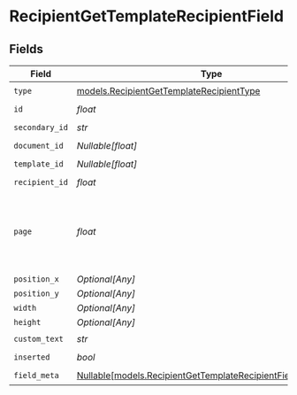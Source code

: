 # RecipientGetTemplateRecipientField


## Fields

| Field                                                                                                                    | Type                                                                                                                     | Required                                                                                                                 | Description                                                                                                              |
| ------------------------------------------------------------------------------------------------------------------------ | ------------------------------------------------------------------------------------------------------------------------ | ------------------------------------------------------------------------------------------------------------------------ | ------------------------------------------------------------------------------------------------------------------------ |
| `type`                                                                                                                   | [models.RecipientGetTemplateRecipientType](../models/recipientgettemplaterecipienttype.md)                               | :heavy_check_mark:                                                                                                       | N/A                                                                                                                      |
| `id`                                                                                                                     | *float*                                                                                                                  | :heavy_check_mark:                                                                                                       | N/A                                                                                                                      |
| `secondary_id`                                                                                                           | *str*                                                                                                                    | :heavy_check_mark:                                                                                                       | N/A                                                                                                                      |
| `document_id`                                                                                                            | *Nullable[float]*                                                                                                        | :heavy_check_mark:                                                                                                       | N/A                                                                                                                      |
| `template_id`                                                                                                            | *Nullable[float]*                                                                                                        | :heavy_check_mark:                                                                                                       | N/A                                                                                                                      |
| `recipient_id`                                                                                                           | *float*                                                                                                                  | :heavy_check_mark:                                                                                                       | N/A                                                                                                                      |
| `page`                                                                                                                   | *float*                                                                                                                  | :heavy_check_mark:                                                                                                       | The page number of the field on the document. Starts from 1.                                                             |
| `position_x`                                                                                                             | *Optional[Any]*                                                                                                          | :heavy_minus_sign:                                                                                                       | N/A                                                                                                                      |
| `position_y`                                                                                                             | *Optional[Any]*                                                                                                          | :heavy_minus_sign:                                                                                                       | N/A                                                                                                                      |
| `width`                                                                                                                  | *Optional[Any]*                                                                                                          | :heavy_minus_sign:                                                                                                       | N/A                                                                                                                      |
| `height`                                                                                                                 | *Optional[Any]*                                                                                                          | :heavy_minus_sign:                                                                                                       | N/A                                                                                                                      |
| `custom_text`                                                                                                            | *str*                                                                                                                    | :heavy_check_mark:                                                                                                       | N/A                                                                                                                      |
| `inserted`                                                                                                               | *bool*                                                                                                                   | :heavy_check_mark:                                                                                                       | N/A                                                                                                                      |
| `field_meta`                                                                                                             | [Nullable[models.RecipientGetTemplateRecipientFieldMetaUnion]](../models/recipientgettemplaterecipientfieldmetaunion.md) | :heavy_check_mark:                                                                                                       | N/A                                                                                                                      |